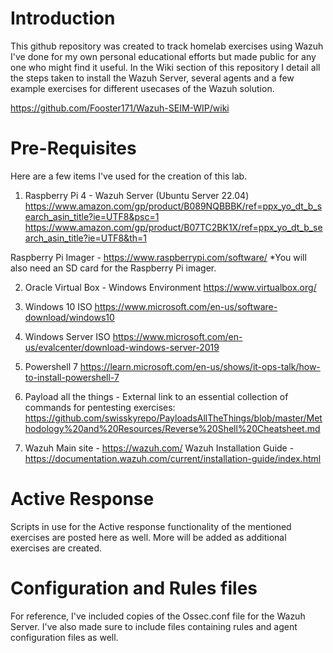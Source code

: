# Introduction

This github repository was created to track homelab exercises using Wazuh I've done for my own personal educational efforts but made public for any one who might find it useful. In the Wiki section of this repository I detail all the steps taken to install the Wazuh Server, several agents and a few example exercises for different usecases of the Wazuh solution.

https://github.com/Fooster171/Wazuh-SEIM-WIP/wiki

# Pre-Requisites

Here are a few items I've used for the creation of this lab.

1. Raspberry Pi 4 - Wazuh Server (Ubuntu Server 22.04)
https://www.amazon.com/gp/product/B089NQBBBK/ref=ppx_yo_dt_b_search_asin_title?ie=UTF8&psc=1
https://www.amazon.com/gp/product/B07TC2BK1X/ref=ppx_yo_dt_b_search_asin_title?ie=UTF8&th=1

Raspberry Pi Imager - https://www.raspberrypi.com/software/
*You will also need an SD card for the Raspberry Pi imager.

2. Oracle Virtual Box - Windows Environment
https://www.virtualbox.org/

3. Windows 10 ISO
https://www.microsoft.com/en-us/software-download/windows10

4. Windows Server ISO
https://www.microsoft.com/en-us/evalcenter/download-windows-server-2019

5. Powershell 7
https://learn.microsoft.com/en-us/shows/it-ops-talk/how-to-install-powershell-7

6. Payload all the things - External link to an essential collection of commands for pentesting exercises:
https://github.com/swisskyrepo/PayloadsAllTheThings/blob/master/Methodology%20and%20Resources/Reverse%20Shell%20Cheatsheet.md

7. Wazuh
Main site - https://wazuh.com/
Wazuh Installation Guide - https://documentation.wazuh.com/current/installation-guide/index.html

# Active Response

Scripts in use for the Active response functionality of the mentioned exercises are posted here as well. More will be added as additional exercises are created. 

# Configuration and Rules files

For reference, I've included copies of the Ossec.conf file for the Wazuh Server. I've also made sure to include files containing rules and agent configuration files as well. 
